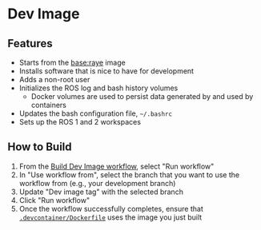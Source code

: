 # Dev Image

## Features

- Starts from the [base:raye](../base/raye/) image
- Installs software that is nice to have for development
- Adds a non-root user
- Initializes the ROS log and bash history volumes
    - Docker volumes are used to persist data generated by and used by containers
- Updates the bash configuration file, `~/.bashrc`
- Sets up the ROS 1 and 2 workspaces

## How to Build

1. From the [Build Dev Image workflow](https://github.com/UBCSailbot/sailbot_workspace/actions/workflows/build-dev-image.yaml),
select "Run workflow"
2. In "Use workflow from", select the branch that you want to use the workflow from (e.g., your development branch)
3. Update "Dev image tag" with the selected branch
4. Click "Run workflow"
5. Once the workflow successfully completes, ensure that [`.devcontainer/Dockerfile`](../Dockerfile) uses the image you
   just built
